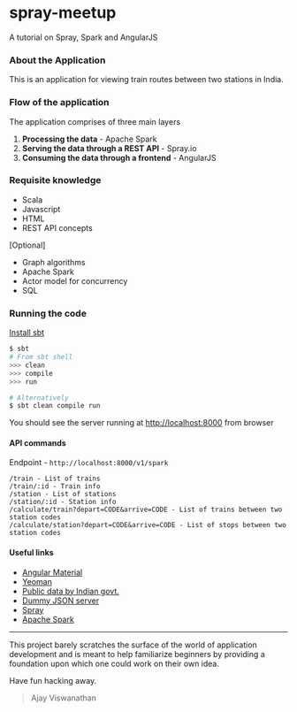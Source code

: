 # spray-meetup
A tutorial on Spray, Spark and AngularJS

### About the Application
This is an application for viewing train routes between two stations in India.

### Flow of the application
The application comprises of three main layers
1. **Processing the data** - Apache Spark
2. **Serving the data through a REST API** - Spray.io
3. **Consuming the data through a frontend** - AngularJS

### Requisite knowledge
+ Scala
+ Javascript
+ HTML
+ REST API concepts

[Optional]
+ Graph algorithms
+ Apache Spark
+ Actor model for concurrency
+ SQL

### Running the code
[Install sbt](http://www.scala-sbt.org)
```bash
$ sbt
# From sbt shell
>>> clean
>>> compile
>>> run

# Alternatively
$ sbt clean compile run
```

You should see the server running at [http://localhost:8000](http://localhost:8000/#/) from browser

#### API commands
Endpoint - `http://localhost:8000/v1/spark`
```
/train - List of trains
/train/:id - Train info
/station - List of stations
/station/:id - Station info
/calculate/train?depart=CODE&arrive=CODE - List of trains between two station codes
/calculate/station?depart=CODE&arrive=CODE - List of stops between two station codes
```

#### Useful links
+ [Angular Material](https://material.angularjs.org/latest/)
+ [Yeoman](http://yeoman.io)
+ [Public data by Indian govt.](https://data.gov.in)
+ [Dummy JSON server](https://github.com/typicode/json-server)
+ [Spray](http://spray.io)
+ [Apache Spark](http://spark.apache.org)

---

This project barely scratches the surface of the world of application development and is meant to help familiarize beginners by providing a foundation upon which one could work on their own idea.

Have fun hacking away. 

> Ajay Viswanathan

